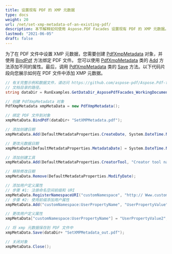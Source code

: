 ```yaml
---
title: 设置现有 PDF 的 XMP 元数据
type: docs
weight: 20
url: /net/set-xmp-metadata-of-an-existing-pdf/
description: 本节解释如何使用 Aspose.PDF Facades 设置现有 PDF 的 XMP 元数据。
lastmod: "2021-06-05"
draft: false
---
```


为了在 PDF 文件中设置 XMP 元数据，您需要创建 [PdfXmpMetadata](https://reference.aspose.com/pdf/net/aspose.pdf.facades/pdfxmpmetadata) 对象，并使用 [BindPdf](https://reference.aspose.com/pdf/net/aspose.pdf.facades/facade/methods/bindpdf/index) 方法绑定 PDF 文件。 您可以使用 [PdfXmpMetadata](https://reference.aspose.com/pdf/net/aspose.pdf.facades/pdfxmpmetadata) 类的 [Add](https://reference.aspose.com/pdf/net/aspose.pdf.facades/pdfxmpmetadata/methods/add/index) 方法添加不同的属性。最后，调用 [PdfXmpMetadata](https://reference.aspose.com/pdf/net/aspose.pdf.facades/pdfxmpmetadata) 类的 [Save](https://reference.aspose.com/pdf/net/aspose.pdf/document/methods/save/index) 方法。以下代码片段向您展示如何在 PDF 文件中添加 XMP 元数据。

```csharp
// 有关完整示例和数据文件，请访问 https://github.com/aspose-pdf/Aspose.Pdf-for-.NET
// 文档目录的路径。
string dataDir = RunExamples.GetDataDir_AsposePdfFacades_WorkingDocuments();

// 创建 PdfXmpMetadata 对象
PdfXmpMetadata xmpMetaData = new PdfXmpMetadata();

// 绑定 PDF 文件到对象
xmpMetaData.BindPdf(dataDir+ "SetXMPMetadata.pdf");

// 添加创建日期
xmpMetaData.Add(DefaultMetadataProperties.CreateDate, System.DateTime.Now.ToString());

// 更改元数据日期
xmpMetaData[DefaultMetadataProperties.MetadataDate] = System.DateTime.Now.ToString();

// 添加创建工具
xmpMetaData.Add(DefaultMetadataProperties.CreatorTool, "Creator tool name");

// 移除修改日期
xmpMetaData.Remove(DefaultMetadataProperties.ModifyDate);

// 添加用户定义属性
// 步骤 #1: 注册命名空间前缀和 URI
xmpMetaData.RegisterNamespaceURI("customNamespace", "http:// Www.customNameSpaces.com/ns/");
// 步骤 #2: 使用前缀添加用户属性
xmpMetaData.Add("customNamespace:UserPropertyName", "UserPropertyValue");

// 更改用户定义属性
xmpMetaData["customNamespace:UserPropertyName"] = "UserPropertyValue2";

// 将 xmp 元数据保存到 PDF 文件中
xmpMetaData.Save(dataDir+ "SetXMPMetadata_out.pdf");

// 关闭对象
xmpMetaData.Close();
```